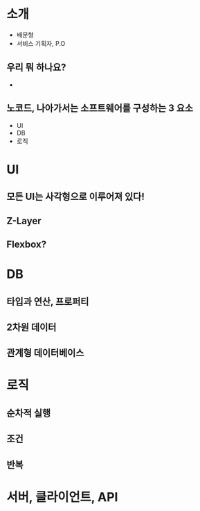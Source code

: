 
# 소개

- 배문형
- 서비스 기획자, P.O

## 우리 뭐 하나요?

- 

## 노코드, 나아가서는 소프트웨어를 구성하는 3 요소

- UI
- DB
- 로직

# UI

## 모든 UI는 사각형으로 이루어져 있다!

## Z-Layer

## Flexbox?

# DB

## 타입과 연산, 프로퍼티

## 2차원 데이터

## 관계형 데이터베이스

# 로직

## 순차적 실행

## 조건

## 반복

# 서버, 클라이언트, API